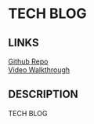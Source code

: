 # TECH BLOG

## LINKS

<a href= 'https://github.com/galessalazar/mvc_tech_blog'>Github Repo</a></br>
<a href= ''>Video Walkthrough</a></br>

## DESCRIPTION

TECH BLOG